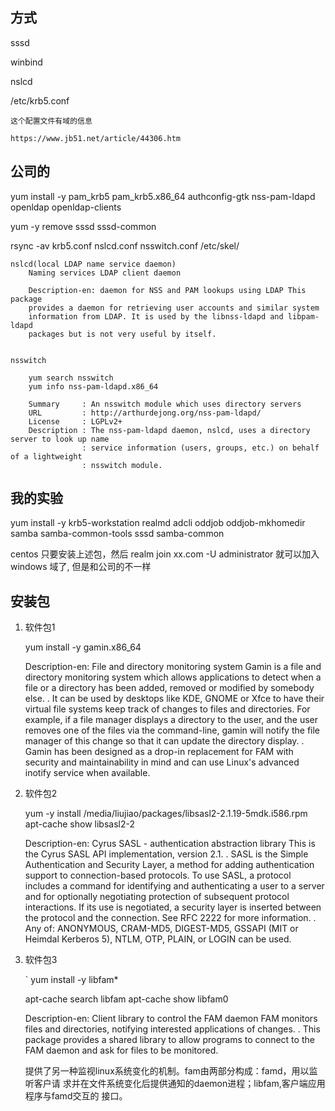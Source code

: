 


## 方式

sssd

winbind

nslcd




/etc/krb5.conf
    
    这个配置文件有域的信息

    https://www.jb51.net/article/44306.htm

## 公司的

yum install -y 
    pam_krb5 
    pam_krb5.x86_64
    authconfig-gtk 
    nss-pam-ldapd
    openldap openldap-clients

yum -y remove sssd sssd-common

rsync -av krb5.conf nslcd.conf nsswitch.conf /etc/skel/



    nslcd(local LDAP name service daemon)
        Naming services LDAP client daemon

        Description-en: daemon for NSS and PAM lookups using LDAP This package
        provides a daemon for retrieving user accounts and similar system
        information from LDAP. It is used by the libnss-ldapd and libpam-ldapd
        packages but is not very useful by itself.


    nsswitch

        yum search nsswitch
        yum info nss-pam-ldapd.x86_64

        Summary     : An nsswitch module which uses directory servers
        URL         : http://arthurdejong.org/nss-pam-ldapd/
        License     : LGPLv2+
        Description : The nss-pam-ldapd daemon, nslcd, uses a directory server to look up name
                    : service information (users, groups, etc.) on behalf of a lightweight
                    : nsswitch module.


## 我的实验

yum install -y
    krb5-workstation
    realmd
    adcli
    oddjob
    oddjob-mkhomedir
    samba samba-common-tools
    sssd samba-common

centos 只要安装上述包，然后 realm join xx.com -U administrator 就可以加入 windows 域了, 但是和公司的不一样


## 安装包 

1. 软件包1

    yum install -y gamin.x86_64

    Description-en: File and directory monitoring system
    Gamin is a file and directory monitoring system which allows
    applications to detect when a file or a directory has been added,
    removed or modified by somebody else.
    .
    It can be used by desktops like KDE, GNOME or Xfce to have their
    virtual file systems keep track of changes to files and directories.
    For example, if a file manager displays a directory to the user, and
    the user removes one of the files via the command-line, gamin will
    notify the file manager of this change so that it can update the
    directory display.
    .
    Gamin has been designed as a drop-in replacement for FAM with security
    and maintainability in mind and can use Linux's advanced inotify
    service when available.


2. 软件包2

    yum -y install /media/liujiao/packages/libsasl2-2.1.19-5mdk.i586.rpm
    apt-cache show libsasl2-2

    Description-en: Cyrus SASL - authentication abstraction library
    This is the Cyrus SASL API implementation, version 2.1.
    .
    SASL is the Simple Authentication and Security Layer, a method for
    adding authentication support to connection-based protocols. To use
    SASL, a protocol includes a command for identifying and
    authenticating a user to a server and for optionally negotiating
    protection of subsequent protocol interactions. If its use is
    negotiated, a security layer is inserted between the protocol and the
    connection. See RFC 2222 for more information.
    .
    Any of: ANONYMOUS, CRAM-MD5, DIGEST-MD5, GSSAPI (MIT or Heimdal
    Kerberos 5), NTLM, OTP, PLAIN, or LOGIN can be used.

3. 软件包3

    ` yum install -y libfam*

    apt-cache search libfam
    apt-cache show libfam0

    Description-en: Client library to control the FAM daemon
    FAM monitors files and directories, notifying interested applications
    of changes.
    .
    This package provides a shared library to allow programs to connect to
    the FAM daemon and ask for files to be monitored.

    提供了另一种监视linux系统变化的机制。fam由两部分构成：famd，用以监听客户请
    求并在文件系统变化后提供通知的daemon进程；libfam,客户端应用程序与famd交互的
    接口。
